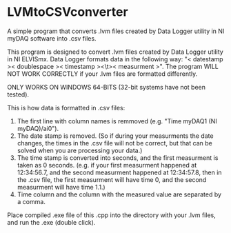 # LVMtoCSVconverter
A simple program that converts .lvm files created by Data Logger utility in NI myDAQ software into .csv files.

This program is designed to convert .lvm files created by Data Logger utility in NI ELVISmx.
Data Logger formats data in the following way: "< datestamp >< doublespace >< timestamp ><\t>< measurment >".
The program WILL NOT WORK CORRECTLY if your .lvm files are formatted differently.

ONLY WORKS ON WINDOWS 64-BITS (32-bit systems have not been tested).

This is how data is formatted in .csv files:
1) The first line with column names is remmoved (e.g. "Time  myDAQ1 (NI myDAQ)/ai0").
2) The date stamp is removed. (So if during your measurments the date changes, the times in the .csv file will not be correct,
but that can be solved when you are processing your data.)
3) The time stamp is converted into seconds, and the first measurment is taken as 0 seconds.
(e.g. if your first measurment happened at 12:34:56.7, and the second measurment happened at 12:34:57.8, then in the .csv
file, the first measurment will have time 0, and the second measurment will have time 1.1.)
4) Time column and the column with the measured value are separated by a comma.

Place compiled .exe file of this .cpp into the directory with your .lvm files, and run the .exe (double click).
